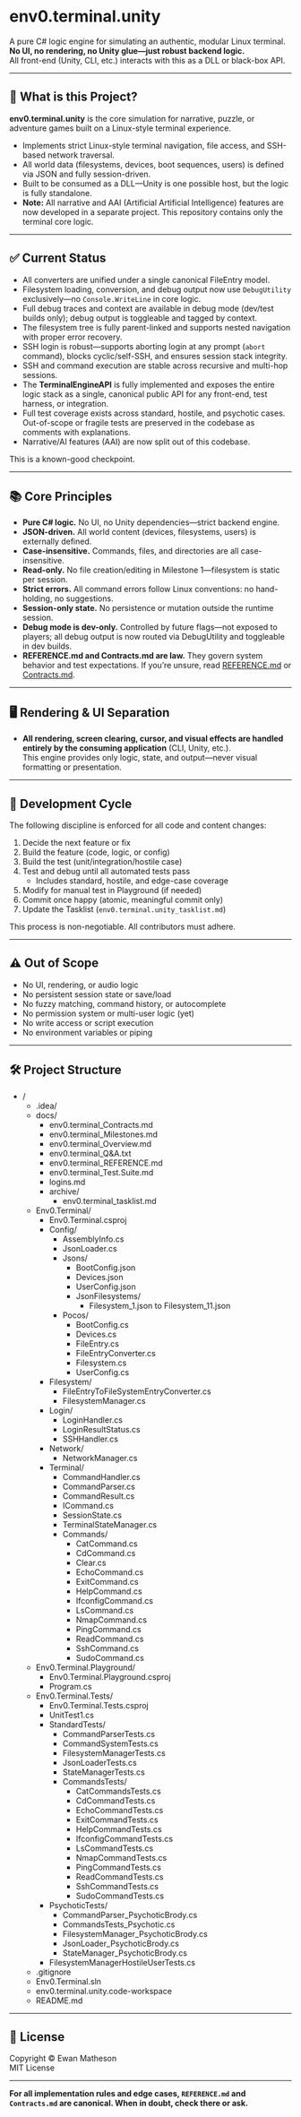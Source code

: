 # env0.terminal.unity

A pure C# logic engine for simulating an authentic, modular Linux terminal.  
**No UI, no rendering, no Unity glue—just robust backend logic.**  
All front-end (Unity, CLI, etc.) interacts with this as a DLL or black-box API.

---

## 🚩 What is this Project?

**env0.terminal.unity** is the core simulation for narrative, puzzle, or adventure games built on a Linux-style terminal experience.

- Implements strict Linux-style terminal navigation, file access, and SSH-based network traversal.
- All world data (filesystems, devices, boot sequences, users) is defined via JSON and fully session-driven.
- Built to be consumed as a DLL—Unity is one possible host, but the logic is fully standalone.
- **Note:** All narrative and AAI (Artificial Artificial Intelligence) features are now developed in a separate project. This repository contains only the terminal core logic.

---

## ✅ Current Status

- All converters are unified under a single canonical FileEntry model.
- Filesystem loading, conversion, and debug output now use `DebugUtility` exclusively—no `Console.WriteLine` in core logic.
- Full debug traces and context are available in debug mode (dev/test builds only); debug output is toggleable and tagged by context.
- The filesystem tree is fully parent-linked and supports nested navigation with proper error recovery.
- SSH login is robust—supports aborting login at any prompt (`abort` command), blocks cyclic/self-SSH, and ensures session stack integrity.
- SSH and command execution are stable across recursive and multi-hop sessions.
- The **TerminalEngineAPI** is fully implemented and exposes the entire logic stack as a single, canonical public API for any front-end, test harness, or integration.
- Full test coverage exists across standard, hostile, and psychotic cases. Out-of-scope or fragile tests are preserved in the codebase as comments with explanations.
- Narrative/AI features (AAI) are now split out of this codebase.

This is a known-good checkpoint.

---

## 📚 Core Principles

- **Pure C# logic.** No UI, no Unity dependencies—strict backend engine.
- **JSON-driven.** All world content (devices, filesystems, users) is externally defined.
- **Case-insensitive.** Commands, files, and directories are all case-insensitive.
- **Read-only.** No file creation/editing in Milestone 1—filesystem is static per session.
- **Strict errors.** All command errors follow Linux conventions: no hand-holding, no suggestions.
- **Session-only state.** No persistence or mutation outside the runtime session.
- **Debug mode is dev-only.** Controlled by future flags—not exposed to players; all debug output is now routed via DebugUtility and toggleable in dev builds.
- **REFERENCE.md and Contracts.md are law.** They govern system behavior and test expectations. If you’re unsure, read [REFERENCE.md](./docs/env0.terminal_REFERENCE.md) or [Contracts.md](./docs/env0.terminal_Contracts.md).

---

## 🖥️ Rendering & UI Separation

- **All rendering, screen clearing, cursor, and visual effects are handled entirely by the consuming application** (CLI, Unity, etc.).  
  This engine provides only logic, state, and output—never visual formatting or presentation.

---

## 📝 Development Cycle

The following discipline is enforced for all code and content changes:

1. Decide the next feature or fix
2. Build the feature (code, logic, or config)
3. Build the test (unit/integration/hostile case)
4. Test and debug until all automated tests pass
   - Includes standard, hostile, and edge-case coverage
5. Modify for manual test in Playground (if needed)
6. Commit once happy (atomic, meaningful commit only)
7. Update the Tasklist (`env0.terminal.unity_tasklist.md`)

This process is non-negotiable. All contributors must adhere.

---

## ⚠️ Out of Scope

- No UI, rendering, or audio logic
- No persistent session state or save/load
- No fuzzy matching, command history, or autocomplete
- No permission system or multi-user logic (yet)
- No write access or script execution
- No environment variables or piping

---

## 🛠️ Project Structure

- /
  - .idea/
  - docs/
    - env0.terminal_Contracts.md
    - env0.terminal_Milestones.md
    - env0.terminal_Overview.md
    - env0.terminal_Q&A.txt
    - env0.terminal_REFERENCE.md
    - env0.terminal_Test.Suite.md
    - logins.md
    - archive/
      - env0.terminal_tasklist.md
  - Env0.Terminal/
    - Env0.Terminal.csproj
    - Config/
      - AssemblyInfo.cs
      - JsonLoader.cs
      - Jsons/
        - BootConfig.json
        - Devices.json
        - UserConfig.json
        - JsonFilesystems/
          - Filesystem_1.json to Filesystem_11.json
      - Pocos/
        - BootConfig.cs
        - Devices.cs
        - FileEntry.cs
        - FileEntryConverter.cs
        - Filesystem.cs
        - UserConfig.cs
    - Filesystem/
      - FileEntryToFileSystemEntryConverter.cs
      - FilesystemManager.cs
    - Login/
      - LoginHandler.cs
      - LoginResultStatus.cs
      - SSHHandler.cs
    - Network/
      - NetworkManager.cs
    - Terminal/
      - CommandHandler.cs
      - CommandParser.cs
      - CommandResult.cs
      - ICommand.cs
      - SessionState.cs
      - TerminalStateManager.cs
      - Commands/
        - CatCommand.cs
        - CdCommand.cs
        - Clear.cs
        - EchoCommand.cs
        - ExitCommand.cs
        - HelpCommand.cs
        - IfconfigCommand.cs
        - LsCommand.cs
        - NmapCommand.cs
        - PingCommand.cs
        - ReadCommand.cs
        - SshCommand.cs
        - SudoCommand.cs
  - Env0.Terminal.Playground/
    - Env0.Terminal.Playground.csproj
    - Program.cs
  - Env0.Terminal.Tests/
    - Env0.Terminal.Tests.csproj
    - UnitTest1.cs
    - StandardTests/
      - CommandParserTests.cs
      - CommandSystemTests.cs
      - FilesystemManagerTests.cs
      - JsonLoaderTests.cs
      - StateManagerTests.cs
      - CommandsTests/
        - CatCommandsTests.cs
        - CdCommandTests.cs
        - EchoCommandTests.cs
        - ExitCommandTests.cs
        - HelpCommandTests.cs
        - IfconfigCommandTests.cs
        - LsCommandTests.cs
        - NmapCommandTests.cs
        - PingCommandTests.cs
        - ReadCommandTests.cs
        - SshCommandTests.cs
        - SudoCommandTests.cs
    - PsychoticTests/
      - CommandParser_PsychoticBrody.cs
      - CommandsTests_Psychotic.cs
      - FilesystemManager_PsychoticBrody.cs
      - JsonLoader_PsychoticBrody.cs
      - StateManager_PsychoticBrody.cs
    - FilesystemManagerHostileUserTests.cs
  - .gitignore
  - Env0.Terminal.sln
  - env0.terminal.unity.code-workspace
  - README.md

---

## 📄 License

Copyright © Ewan Matheson  
MIT License

---

**For all implementation rules and edge cases, `REFERENCE.md` and `Contracts.md` are canonical. When in doubt, check there or ask.**
